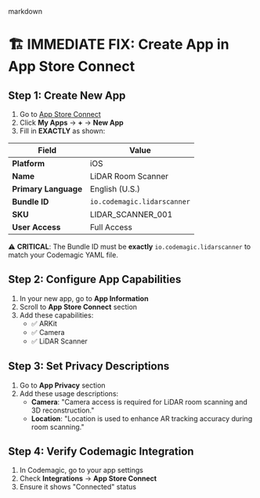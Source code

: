 markdown
# 🏗️ **IMMEDIATE FIX: Create App in App Store Connect**

## **Step 1: Create New App**
1. Go to [App Store Connect](https://appstoreconnect.apple.com)
2. Click **My Apps** → **+** → **New App**
3. Fill in **EXACTLY** as shown:

| Field | Value |
|-------|-------|
| **Platform** | iOS |
| **Name** | LiDAR Room Scanner |
| **Primary Language** | English (U.S.) |
| **Bundle ID** | `io.codemagic.lidarscanner` |
| **SKU** | LIDAR_SCANNER_001 |
| **User Access** | Full Access |

⚠️ **CRITICAL**: The Bundle ID must be **exactly** `io.codemagic.lidarscanner` to match your Codemagic YAML file.

## **Step 2: Configure App Capabilities**
1. In your new app, go to **App Information**
2. Scroll to **App Store Connect** section
3. Add these capabilities:
   - ✅ ARKit
   - ✅ Camera
   - ✅ LiDAR Scanner

## **Step 3: Set Privacy Descriptions**
1. Go to **App Privacy** section
2. Add these usage descriptions:
   - **Camera**: "Camera access is required for LiDAR room scanning and 3D reconstruction."
   - **Location**: "Location is used to enhance AR tracking accuracy during room scanning."

## **Step 4: Verify Codemagic Integration**
1. In Codemagic, go to your app settings
2. Check **Integrations** → **App Store Connect**
3. Ensure it shows "Connected" status